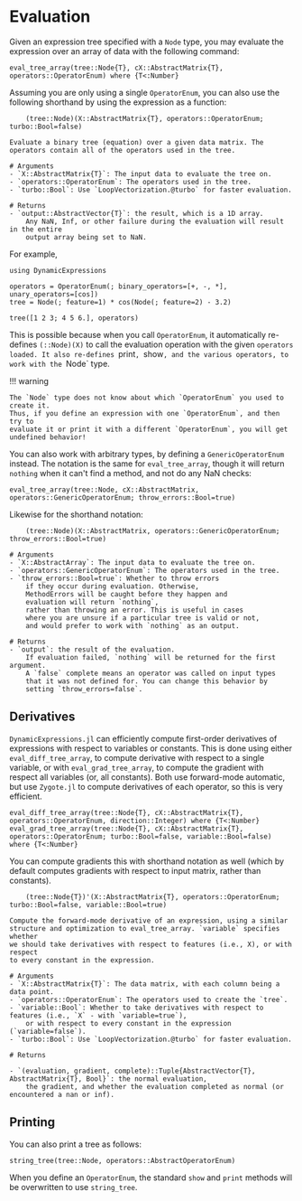 # Evaluation

Given an expression tree specified with a `Node` type, you may evaluate the expression
over an array of data with the following command:

```@docs
eval_tree_array(tree::Node{T}, cX::AbstractMatrix{T}, operators::OperatorEnum) where {T<:Number}
```

Assuming you are only using a single `OperatorEnum`, you can also use
the following shorthand by using the expression as a function:

```
    (tree::Node)(X::AbstractMatrix{T}, operators::OperatorEnum; turbo::Bool=false)

Evaluate a binary tree (equation) over a given data matrix. The
operators contain all of the operators used in the tree.

# Arguments
- `X::AbstractMatrix{T}`: The input data to evaluate the tree on.
- `operators::OperatorEnum`: The operators used in the tree.
- `turbo::Bool`: Use `LoopVectorization.@turbo` for faster evaluation.

# Returns
- `output::AbstractVector{T}`: the result, which is a 1D array.
    Any NaN, Inf, or other failure during the evaluation will result in the entire
    output array being set to NaN.
```

For example,

```@example
using DynamicExpressions

operators = OperatorEnum(; binary_operators=[+, -, *], unary_operators=[cos])
tree = Node(; feature=1) * cos(Node(; feature=2) - 3.2)

tree([1 2 3; 4 5 6.], operators)
```

This is possible because when you call `OperatorEnum`, it automatically re-defines
`(::Node)(X)` to call the evaluation operation with the given `operators loaded.
It also re-defines `print`, `show`, and the various operators, to work with the `Node` type.

!!! warning

    The `Node` type does not know about which `OperatorEnum` you used to create it.
    Thus, if you define an expression with one `OperatorEnum`, and then try to
    evaluate it or print it with a different `OperatorEnum`, you will get undefined behavior!

You can also work with arbitrary types, by defining a `GenericOperatorEnum` instead.
The notation is the same for `eval_tree_array`, though it will return `nothing`
when it can't find a method, and not do any NaN checks:

```@docs
eval_tree_array(tree::Node, cX::AbstractMatrix, operators::GenericOperatorEnum; throw_errors::Bool=true)
```

Likewise for the shorthand notation:

```
    (tree::Node)(X::AbstractMatrix, operators::GenericOperatorEnum; throw_errors::Bool=true)

# Arguments
- `X::AbstractArray`: The input data to evaluate the tree on.
- `operators::GenericOperatorEnum`: The operators used in the tree.
- `throw_errors::Bool=true`: Whether to throw errors
    if they occur during evaluation. Otherwise,
    MethodErrors will be caught before they happen and 
    evaluation will return `nothing`,
    rather than throwing an error. This is useful in cases
    where you are unsure if a particular tree is valid or not,
    and would prefer to work with `nothing` as an output.

# Returns
- `output`: the result of the evaluation.
    If evaluation failed, `nothing` will be returned for the first argument.
    A `false` complete means an operator was called on input types
    that it was not defined for. You can change this behavior by
    setting `throw_errors=false`.
```

## Derivatives

`DynamicExpressions.jl` can efficiently compute first-order derivatives
of expressions with respect to variables or constants. This is done using
either `eval_diff_tree_array`, to compute derivative with respect to a single
variable, or with `eval_grad_tree_array`, to compute the gradient with respect
all variables (or, all constants). Both use forward-mode automatic, but use
`Zygote.jl` to compute derivatives of each operator, so this is very efficient.

```@docs
eval_diff_tree_array(tree::Node{T}, cX::AbstractMatrix{T}, operators::OperatorEnum, direction::Integer) where {T<:Number}
eval_grad_tree_array(tree::Node{T}, cX::AbstractMatrix{T}, operators::OperatorEnum; turbo::Bool=false, variable::Bool=false) where {T<:Number}
```

You can compute gradients this with shorthand notation as well (which by default computes
gradients with respect to input matrix, rather than constants).

```
    (tree::Node{T})'(X::AbstractMatrix{T}, operators::OperatorEnum; turbo::Bool=false, variable::Bool=true)

Compute the forward-mode derivative of an expression, using a similar
structure and optimization to eval_tree_array. `variable` specifies whether
we should take derivatives with respect to features (i.e., X), or with respect
to every constant in the expression.

# Arguments
- `X::AbstractMatrix{T}`: The data matrix, with each column being a data point.
- `operators::OperatorEnum`: The operators used to create the `tree`.
- `variable::Bool`: Whether to take derivatives with respect to features (i.e., `X` - with `variable=true`),
    or with respect to every constant in the expression (`variable=false`).
- `turbo::Bool`: Use `LoopVectorization.@turbo` for faster evaluation.

# Returns

- `(evaluation, gradient, complete)::Tuple{AbstractVector{T}, AbstractMatrix{T}, Bool}`: the normal evaluation,
    the gradient, and whether the evaluation completed as normal (or encountered a nan or inf).
```

## Printing

You can also print a tree as follows:

```@docs
string_tree(tree::Node, operators::AbstractOperatorEnum)
```

When you define an `OperatorEnum`, the standard `show` and `print` methods
will be overwritten to use `string_tree`.
